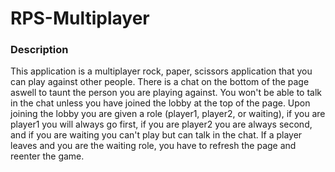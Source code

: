 # RPS-Multiplayer

### Description

This application is a multiplayer rock, paper, scissors application that you can play against other people. There is a chat on the bottom of the page aswell to taunt the person you are playing against. You won't be able to talk in the chat unless you have joined the lobby at the top of the page. Upon joining the lobby you are given a role (player1, player2, or waiting), if you are player1 you will always go first, if you are player2 you are always second, and if you are waiting you can't play but can talk in the chat. If a player leaves and you are the waiting role, you have to refresh the page and reenter the game.
